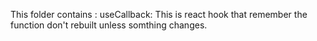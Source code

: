 This folder contains :
useCallback: This is react hook that remember the function
don't rebuilt unless somthing changes.






